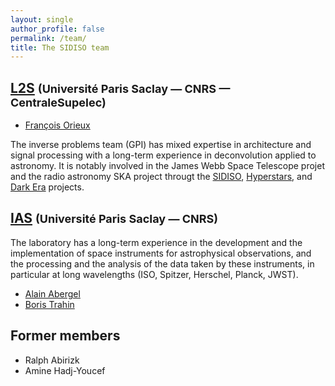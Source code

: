 ```yaml
---
layout: single
author_profile: false
permalink: /team/
title: The SIDISO team
---
```


## [L2S](http://www.l2s.centralesupelec.fr) <font size="4">(Université Paris Saclay — CNRS — CentraleSupelec)</font>

- [François Orieux](https://pro.orieux.fr)

The inverse problems team (GPI) has mixed expertise in architecture and signal
processing with a long-term experience in deconvolution applied to astronomy. It
is notably involved in the James Webb Space Telescope projet and the radio
astronomy SKA project througt the [SIDISO](http://sidiso.github.io),
[Hyperstars](http://hyperstars.fr/), and [Dark
Era](https://dark-era.pages.centralesupelec.fr/) projects.

## [IAS](https://www.ias.u-psud.fr/) <font size="4">(Université Paris Saclay — CNRS)</font>

The laboratory has a long-term experience in the development and the implementation of space instruments for astrophysical observations, and the processing and the analysis of the data taken by these instruments, in particular at long wavelengths (ISO, Spitzer, Herschel, Planck, JWST). 

- [Alain Abergel](mailto:alain.abergel@universite-paris-saclay.fr)
- [Boris Trahin](mailto:boris.trahin@universite-paris-saclay.fr>)

## Former members

- Ralph Abirizk
- Amine Hadj-Youcef
